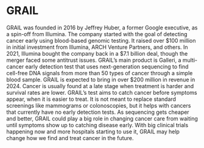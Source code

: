# GRAIL

GRAIL was founded in 2016 by Jeffrey Huber, a former Google executive, as a spin-off from Illumina. The company started with the goal of detecting cancer early using blood-based genomic testing. It raised over $100 million in initial investment from Illumina, ARCH Venture Partners, and others. In 2021, Illumina bought the company back in a $7.1 billion deal, though the merger faced some antitrust issues. GRAIL’s main product is Galleri, a multi-cancer early detection test that uses next-generation sequencing to find cell-free DNA signals from more than 50 types of cancer through a simple blood sample. GRAIL is expected to bring in over $200 million in revenue in 2024. Cancer is usually found at a late stage when treatment is harder and survival rates are lower. GRAIL’s test aims to catch cancer before symptoms appear, when it is easier to treat. It is not meant to replace standard screenings like mammograms or colonoscopies, but it helps with cancers that currently have no early detection tests. As sequencing gets cheaper and better, GRAIL could play a big role in changing cancer care from waiting until symptoms show up to catching disease early. With big clinical trials happening now and more hospitals starting to use it, GRAIL may help change how we find and treat cancer in the future.
